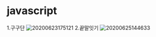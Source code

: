 # javascript
1.구구단 
![20200623175121](https://user-images.githubusercontent.com/62014934/85382750-3bac3300-b57a-11ea-85f3-90ad1f00b837.png)
2.끝말잇기
![20200625144633](https://user-images.githubusercontent.com/62014934/85662416-d3349180-b6f2-11ea-87a8-7534da9120a6.png)
